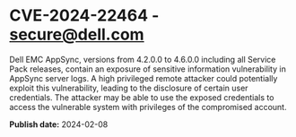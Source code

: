 # CVE-2024-22464 - secure@dell.com


Dell EMC AppSync, versions from 4.2.0.0 to 4.6.0.0 including all Service Pack releases, contain an exposure of sensitive information vulnerability in AppSync server logs. A high privileged remote attacker could potentially exploit this vulnerability, leading to the disclosure of certain user credentials. The attacker may be able to use the exposed credentials to access the vulnerable system with privileges of the compromised account.



**Publish date:** 2024-02-08
